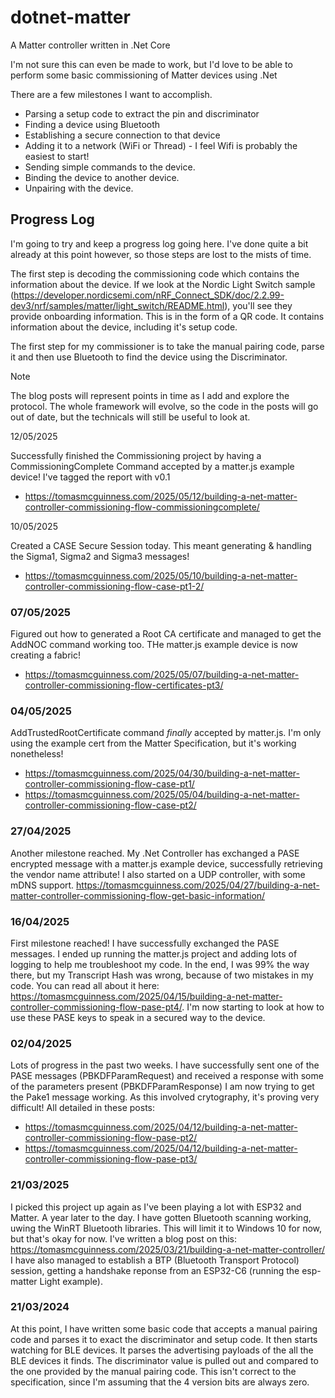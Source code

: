 # dotnet-matter

A Matter controller written in .Net Core

I'm not sure this can even be made to work, but I'd love to be able to perform some basic commissioning of Matter devices using .Net

There are a few milestones I want to accomplish.

- Parsing a setup code to extract the pin and discriminator
- Finding a device using Bluetooth
- Establishing a secure connection to that device
- Adding it to a network (WiFi or Thread) - I feel Wifi is probably the easiest to start!
- Sending simple commands to the device.
- Binding the device to another device.
- Unpairing with the device.
 
## Progress Log

I'm going to try and keep a progress log going here. I've done quite a bit already at this point however, so those steps are lost to the mists of time.

The first step is decoding the commissioning code which contains the information about the device. If we look at the Nordic Light Switch sample (https://developer.nordicsemi.com/nRF_Connect_SDK/doc/2.2.99-dev3/nrf/samples/matter/light_switch/README.html), you'll see they provide onboarding information. This is in the form of a QR code. It contains information about the device, including it's setup code. 

The first step for my commissioner is to take the manual pairing code, parse it and then use Bluetooth to find the device using the Discriminator.

> [!Note]
> The blog posts will represent points in time as I add and explore the protocol. The whole framework will evolve, so the code in the posts will go out of date, but the technicals will still be useful to look at.

12/05/2025

Successfully finished the Commissioning project by having a CommissioningComplete Command accepted by a matter.js example device! I've tagged the report with v0.1

* https://tomasmcguinness.com/2025/05/12/building-a-net-matter-controller-commissioning-flow-commissioningcomplete/

10/05/2025

Created a CASE Secure Session today. This meant generating & handling the Sigma1, Sigma2 and Sigma3 messages! 

* https://tomasmcguinness.com/2025/05/10/building-a-net-matter-controller-commissioning-flow-case-pt1-2/

### 07/05/2025

Figured out how to generated a Root CA certificate and managed to get the AddNOC command working too. THe matter.js example device is now creating a fabric!

* https://tomasmcguinness.com/2025/05/07/building-a-net-matter-controller-commissioning-flow-certificates-pt3/

### 04/05/2025

AddTrustedRootCertificate command *finally* accepted by matter.js. I'm only using the example cert from the Matter Specification, but it's working nonetheless!

* https://tomasmcguinness.com/2025/04/30/building-a-net-matter-controller-commissioning-flow-case-pt1/
* https://tomasmcguinness.com/2025/05/04/building-a-net-matter-controller-commissioning-flow-case-pt2/

### 27/04/2025

Another milestone reached. My .Net Controller has exchanged a PASE encrypted message with a matter.js example device, successfully retrieving the vendor name attribute! I also started on a UDP controller, with some mDNS support. https://tomasmcguinness.com/2025/04/27/building-a-net-matter-controller-commissioning-flow-get-basic-information/

### 16/04/2025

First milestone reached! I have successfully exchanged the PASE messages. I ended up running the matter.js project and adding lots of logging to help me troubleshoot my code. In the end, I was 99% the way there, but my Transcript Hash was wrong, because of two mistakes in my code. You can read all about it here: https://tomasmcguinness.com/2025/04/15/building-a-net-matter-controller-commissioning-flow-pase-pt4/.
I'm now starting to look at how to use these PASE keys to speak in a secured way to the device. 

### 02/04/2025

Lots of progress in the past two weeks. I have successfully sent one of the PASE messages (PBKDFParamRequest) and received a response with some of the parameters present (PBKDFParamResponse)
I am now trying to get the Pake1 message working. As this involved crytography, it's proving very difficult! All detailed in these posts:

* https://tomasmcguinness.com/2025/04/12/building-a-net-matter-controller-commissioning-flow-pase-pt2/
* https://tomasmcguinness.com/2025/04/12/building-a-net-matter-controller-commissioning-flow-pase-pt3/

### 21/03/2025

I picked this project up again as I've been playing a lot with ESP32 and Matter. A year later to the day.
I have gotten Bluetooth scanning working, uwing the WinRT Bluetooth libraries. This will limit it to Windows 10 for now, but that's okay for now. I've written a blog post on this: https://tomasmcguinness.com/2025/03/21/building-a-net-matter-controller/
I have also managed to establish a BTP (Bluetooth Transport Protocol) session, getting a handshake reponse from an ESP32-C6 (running the esp-matter Light example). 

### 21/03/2024

At this point, I have written some basic code that accepts a manual pairing code and parses it to exact the discriminator and setup code. It then starts watching for BLE devices. It parses the advertising payloads of the all the BLE devices it finds. The discriminator value is pulled out and compared to the one provided by the manual pairing code. This isn't correct to the specification, since I'm assuming that the 4 version bits are always zero.



